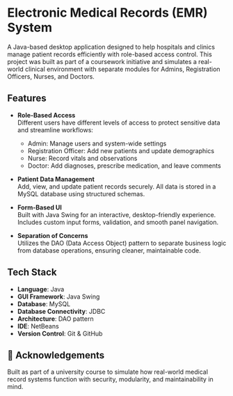 # Electronic Medical Records (EMR) System

A Java-based desktop application designed to help hospitals and clinics manage patient records efficiently with role-based access control. This project was built as part of a coursework initiative and simulates a real-world clinical environment with separate modules for Admins, Registration Officers, Nurses, and Doctors.

## Features

- **Role-Based Access**  
  Different users have different levels of access to protect sensitive data and streamline workflows:
  - Admin: Manage users and system-wide settings  
  - Registration Officer: Add new patients and update demographics  
  - Nurse: Record vitals and observations  
  - Doctor: Add diagnoses, prescribe medication, and leave comments

- **Patient Data Management**  
  Add, view, and update patient records securely. All data is stored in a MySQL database using structured schemas.

- **Form-Based UI**  
  Built with Java Swing for an interactive, desktop-friendly experience. Includes custom input forms, validation, and smooth panel navigation.

- **Separation of Concerns**  
  Utilizes the DAO (Data Access Object) pattern to separate business logic from database operations, ensuring cleaner, maintainable code.

## Tech Stack

- **Language**: Java  
- **GUI Framework**: Java Swing  
- **Database**: MySQL  
- **Database Connectivity**: JDBC  
- **Architecture**: DAO pattern  
- **IDE**: NetBeans  
- **Version Control**: Git & GitHub

## 🙌 Acknowledgements

Built as part of a university course to simulate how real-world medical record systems function with security, modularity, and maintainability in mind.

